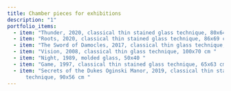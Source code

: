 ```yaml
---
title: Chamber pieces for exhibitions
description: "1"
portfolio_items:
  - item: "Thunder, 2020, classical thin stained glass technique, 80x64 cm "
  - item: "Roots, 2020, classical thin stained glass technique, 86x69 cm "
  - item: "The Sword of Damocles, 2017, classical thin glass technique, 100x70 cm "
  - item: "Vision, 2008, classical thin glass technique, 100x70 cm "
  - item: "Night, 1989, molded glass, 50x40 "
  - item: "Game, 1997, classical thin stained glass technique, 65x63 cm "
  - item: "Secrets of the Dukes Oginski Manor, 2019, classical thin stained glass
      technique, 90x56 cm "
---
```


